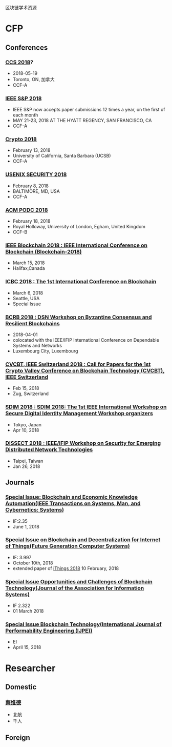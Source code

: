 区块链学术资源
# CFP
## Conferences
### [CCS 2018](http://conference.researchbib.com/view/event/70537)?
* 2018-05-19
* Toronto, ON, 加拿大
* CCF-A
### [IEEE S&P 2018](https://www.ieee-security.org/TC/SP2018/cfpapers.html)
* IEEE S&P now accepts paper submissions 12 times a year, on the first of each month
* MAY 21-23, 2018 AT THE HYATT REGENCY, SAN FRANCISCO, CA
* CCF-A
### [Crypto 2018 ](https://crypto.iacr.org/2018/)
* February 13, 2018
* University of California, Santa Barbara (UCSB)
* CCF-A
### [USENIX SECURITY 2018](https://www.usenix.org/conference/usenixsecurity18)
* February 8, 2018
* BALTIMORE, MD, USA
* CCF-A
### [ACM PODC 2018](https://www.podc.org/podc2018/call-for-papers/)
* February 18, 2018
* Royal Holloway, University of London, Egham, United Kingdom
* CCF-B
### [IEEE Blockchain 2018 : IEEE International Conference on Blockchain (Blockchain-2018)](http://cse.stfx.ca/~blockchain2018/cfp.php)
* March 15, 2018
* Halifax,Canada
### [ICBC 2018 : The 1st International Conference on Blockchain](http://blockchain1000.org/2018/cfp.html)
* March 6, 2018
* Seattle, USA
* Special Issue
### [BCRB 2018 : DSN Workshop on Byzantine Consensus and Resilient Blockchains](https://bcrb18.fim.uni-passau.de/cfp.html)
* 2018-04-01
* colocated with the IEEE/IFIP International Conference on Dependable Systems and Networks
* Luxembourg City, Luxembourg
### [CVCBT, IEEE Switzerland 2018 : Call for Papers for the 1st Crypto Valley Conference on Blockchain Technology (CVCBT), IEEE Switzerland](https://www.cryptovalleyconference.com/technology-call-for-papers)
* Feb 15, 2018
* Zug, Switzerland
### [SDIM 2018 : SDIM 2018: The 1st IEEE International Workshop on Secure Digital Identity Management Workshop organizers](https://www.computer.org/web/compsac2018/sdim)
* Tokyo, Japan
* Apr 10, 2018
### [DISSECT 2018 : IEEE/IFIP Workshop on Security for Emerging Distributed Network Technologies](https://dissect.vcu.edu/2018/)
* Taipei, Taiwan
* Jan 26, 2018

## Journals
### [Special Issue: Blockchain and Economic Knowledge Automation(IEEE Transactions on Systems, Man, and Cybernetics: Systems)](http://www.ieeesmc.org/images/publications/smc-systems/Blockchain-and-Economic-Knowledge-Automation.pdf)
* IF:2.35
* June 1, 2018
### [Special Issue on Blockchain and Decentralization for Internet of Things(Future Generation Computer Systems)](https://www.journals.elsevier.com/future-generation-computer-systems/call-for-papers/special-issue-on-blockchain-and-decentralization-for-interne)
* IF: 3.997
* October 10th, 2018
* extended paper of [iThings 2018](http://cse.stfx.ca/~iThings2018/si.php) 10 February, 2018
### [Special	Issue Opportunities	and	Challenges	of	Blockchain	Technology(Journal	of the Association	for	Information	Systems)](http://aisel.aisnet.org/jais/cfp_blockchain.pdf)
* IF 2.322
* 01	March 2018

### [Special Issue Blockchain Technology(International Journal of Performability Engineering (IJPE))](http://mp.weixin.qq.com/s?__biz=MjM5NzU3MDI3OQ==&mid=2653545006&idx=1&sn=4aa3451b3ed748d46992dd7dc5947f12&chksm=bd0ab1a68a7d38b08683dbf0e46b5fd71b059b9f66b1199dc35dececf4460bb0a8f9a7597766&mpshare=1&scene=1&srcid=1230w1NG8Y9gpc8PIGebxe0N##)
* EI
* April 15, 2018

# Researcher
## Domestic
### [蔡维德](http://graduate.buaa.edu.cn/TutorInfo.jsp?id=213823)
* 北航
* 千人

## Foreign
